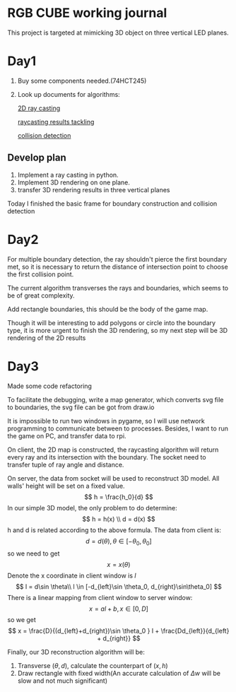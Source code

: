 # RGB CUBE working journal

This project is targeted at mimicking 3D object on three vertical LED planes.



# Day1

1. Buy some components needed.(74HCT245)

2. Look up documents for algorithms:

   [2D ray casting](https://www.youtube.com/watch?v=TOEi6T2mtHo&ab_channel=TheCodingTrain)

   [raycasting results tackling](https://www.youtube.com/watch?v=Vihr-PVjWF4&ab_channel=griffpatch)

   [collision detection](https://www.jeffreythompson.org/collision-detection/table_of_contents.php)

## Develop plan

1. Implement a ray casting in python.
2. Implement 3D rendering on one plane.
3.  transfer 3D rendering results in three vertical planes



Today I finished the basic frame for boundary construction and collision detection

# Day2

For multiple boundary detection, the ray shouldn't pierce the first boundary met, so it is necessary to return the distance of intersection point to choose the first collision point.

The current algorithm transverses the rays and boundaries, which seems to be of great complexity.

Add rectangle boundaries, this should be the body of the game map.

Though it will be interesting to add polygons or circle into the boundary type, it is more urgent to finish the 3D rendering, so my next step will be 3D rendering of the 2D results



# Day3

Made some code refactoring

To facilitate the debugging, write a map generator, which converts svg file to boundaries, the svg file can be got from draw.io

It is impossible to run two windows in pygame, so I will use network programming to communicate between to processes. Besides, I want to run the  game on PC, and transfer data to rpi.

On client, the 2D map is constructed, the raycasting algorithm will return every ray and its intersection with the boundary. The socket need to transfer tuple of ray angle and distance.

On server, the data from socket will be used to reconstruct 3D model. All walls' height will be set on a fixed value. 
$$
h = \frac{h_0}{d}
$$
 In our simple 3D model, the only problem to do determine:
$$
h = h(x) \\
d = d(x)
$$
h and d is related according to the above formula. The data from client is:
$$
d =d(\theta), \theta \in [-\theta_0, \theta_0]
$$
so we need to get
$$
x = x(\theta)
$$
Denote the x coordinate in client window is $l$
$$
l = d\sin \theta\\
l \in [-d_{left}\sin \theta_0, d_{right}\sin\theta_0]
$$
There is a linear mapping from client window to server window:
$$
x = al + b, x \in [0, D]
$$
so we get
$$
x = \frac{D}{(d_{left}+d_{right})\sin \theta_0 } l + \frac{Dd_{left}}{d_{left} + d_{right}}
$$


Finally, our 3D reconstruction algorithm will be:

1. Transverse $(\theta,d)$, calculate the counterpart of $(x, h)$
2. Draw rectangle with fixed width(An accurate calculation of $\Delta w$ will be slow and not much significant)

















































